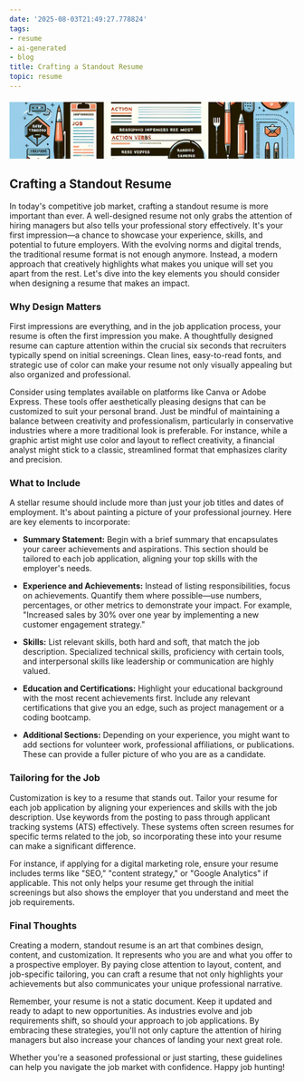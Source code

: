 ```yaml
---
date: '2025-08-03T21:49:27.778824'
tags:
- resume
- ai-generated
- blog
title: Crafting a Standout Resume
topic: resume
---
```


<div style="width: 100%; margin: 20px 0;"><img src="/assets/images/2025-07-29-resume.png" alt="Banner Image" style="width: 100%; height: 100px; object-fit: cover;" /></div>

## Crafting a Standout Resume

In today's competitive job market, crafting a standout resume is more important than ever. A well-designed resume not only grabs the attention of hiring managers but also tells your professional story effectively. It's your first impression—a chance to showcase your experience, skills, and potential to future employers. With the evolving norms and digital trends, the traditional resume format is not enough anymore. Instead, a modern approach that creatively highlights what makes you unique will set you apart from the rest. Let's dive into the key elements you should consider when designing a resume that makes an impact.

### Why Design Matters

First impressions are everything, and in the job application process, your resume is often the first impression you make. A thoughtfully designed resume can capture attention within the crucial six seconds that recruiters typically spend on initial screenings. Clean lines, easy-to-read fonts, and strategic use of color can make your resume not only visually appealing but also organized and professional.

Consider using templates available on platforms like Canva or Adobe Express. These tools offer aesthetically pleasing designs that can be customized to suit your personal brand. Just be mindful of maintaining a balance between creativity and professionalism, particularly in conservative industries where a more traditional look is preferable. For instance, while a graphic artist might use color and layout to reflect creativity, a financial analyst might stick to a classic, streamlined format that emphasizes clarity and precision.

### What to Include

A stellar resume should include more than just your job titles and dates of employment. It's about painting a picture of your professional journey. Here are key elements to incorporate:

- **Summary Statement:** Begin with a brief summary that encapsulates your career achievements and aspirations. This section should be tailored to each job application, aligning your top skills with the employer's needs.

- **Experience and Achievements:** Instead of listing responsibilities, focus on achievements. Quantify them where possible—use numbers, percentages, or other metrics to demonstrate your impact. For example, "Increased sales by 30% over one year by implementing a new customer engagement strategy."

- **Skills:** List relevant skills, both hard and soft, that match the job description. Specialized technical skills, proficiency with certain tools, and interpersonal skills like leadership or communication are highly valued.

- **Education and Certifications:** Highlight your educational background with the most recent achievements first. Include any relevant certifications that give you an edge, such as project management or a coding bootcamp.

- **Additional Sections:** Depending on your experience, you might want to add sections for volunteer work, professional affiliations, or publications. These can provide a fuller picture of who you are as a candidate.

### Tailoring for the Job

Customization is key to a resume that stands out. Tailor your resume for each job application by aligning your experiences and skills with the job description. Use keywords from the posting to pass through applicant tracking systems (ATS) effectively. These systems often screen resumes for specific terms related to the job, so incorporating these into your resume can make a significant difference.

For instance, if applying for a digital marketing role, ensure your resume includes terms like "SEO," "content strategy," or "Google Analytics" if applicable. This not only helps your resume get through the initial screenings but also shows the employer that you understand and meet the job requirements.

### Final Thoughts

Creating a modern, standout resume is an art that combines design, content, and customization. It represents who you are and what you offer to a prospective employer. By paying close attention to layout, content, and job-specific tailoring, you can craft a resume that not only highlights your achievements but also communicates your unique professional narrative.

Remember, your resume is not a static document. Keep it updated and ready to adapt to new opportunities. As industries evolve and job requirements shift, so should your approach to job applications. By embracing these strategies, you'll not only capture the attention of hiring managers but also increase your chances of landing your next great role.

Whether you're a seasoned professional or just starting, these guidelines can help you navigate the job market with confidence. Happy job hunting!